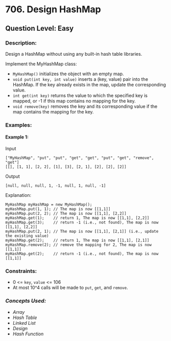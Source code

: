 # 706. Design HashMap
## Question Level: Easy
### Description:
Design a HashMap without using any built-in hash table libraries.

Implement the MyHashMap class:
- `MyHashMap()` initializes the object with an empty map.
- `void put(int key, int value)` inserts a (key, value) pair into the HashMap. If the key already exists in the map, update the corresponding value.
- `int get(int key)` returns the value to which the specified key is mapped, or -1 if this map contains no mapping for the key.
- `void remove(key)` removes the key and its corresponding value if the map contains the mapping for the key.


### Examples:
#### Example 1:

Input
```
["MyHashMap", "put", "put", "get", "get", "put", "get", "remove", "get"]
[[], [1, 1], [2, 2], [1], [3], [2, 1], [2], [2], [2]]
```
Output
```
[null, null, null, 1, -1, null, 1, null, -1]
```
Explanation:
```
MyHashMap myHashMap = new MyHashMap();
myHashMap.put(1, 1); // The map is now [[1,1]]
myHashMap.put(2, 2); // The map is now [[1,1], [2,2]]
myHashMap.get(1);    // return 1, The map is now [[1,1], [2,2]]
myHashMap.get(3);    // return -1 (i.e., not found), The map is now [[1,1], [2,2]]
myHashMap.put(2, 1); // The map is now [[1,1], [2,1]] (i.e., update the existing value)
myHashMap.get(2);    // return 1, The map is now [[1,1], [2,1]]
myHashMap.remove(2); // remove the mapping for 2, The map is now [[1,1]]
myHashMap.get(2);    // return -1 (i.e., not found), The map is now [[1,1]]
```

### Constraints:

- 0 <= `key`, `value` <= 106
- At most 10^4 calls will be made to `put`, `get`, and `remove`.

### <i>Concepts Used:
- Array
- Hash Table
- Linked List
- Design
- Hash Function </i>